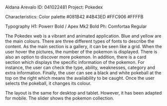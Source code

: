 Aldana Arevalo
ID: 041022481
Project: Pokedex


Characteristics:
Color palette
#081B42
#4B43ED 
#FFC906 
#FFFFB

Typography
H1: Powerr Bold / Apex Mk2 Bold
Ph: Comfortaa Regular


The Pokedex web is a vibrant and animated application. Blue and yellow are the main colours. There are three different types of fonts to describe the content. As the main section is a gallery, it can be seen like a grid. When the user hover the pictures, the number of the pokemon is displayed. There is also an option to discover more pokemon. In addition, there is a card section which displays the specific information of the pokemon. For instance, the user can check the type, ability, weaknesses, category and extra information. Finally, the user can see a black and white pokeball at the top on the right which means the availability to be caught. Once the user selects the pokeball, it changes its colour. 

The layout is the same for desktop and tablet. However, it has been adapted for mobile. The slider shows the pokemon collection. 
